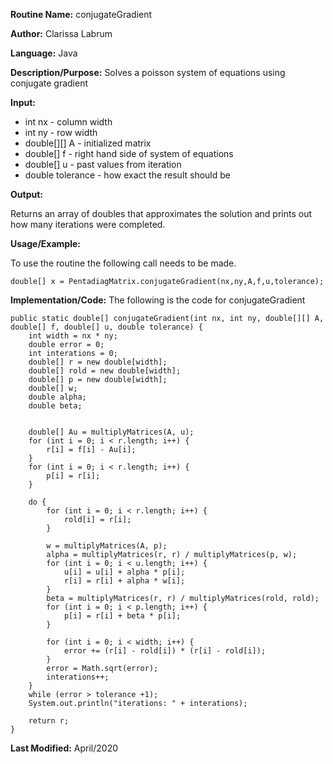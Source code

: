 **Routine Name:** conjugateGradient

**Author:** Clarissa Labrum

**Language:** Java 

**Description/Purpose:** Solves a poisson system of equations using conjugate gradient

**Input:** 

* int nx - column width
* int ny - row width
* double[][] A - initialized matrix
* double[] f - right hand side of system of equations
* double[] u - past values from iteration
* double tolerance - how exact the result should be

**Output:** 

Returns an array of doubles that approximates the solution and prints out how many iterations were completed.


**Usage/Example:**

To use the routine the following call needs to be made.

    double[] x = PentadiagMatrix.conjugateGradient(nx,ny,A,f,u,tolerance);

**Implementation/Code:** The following is the code for conjugateGradient

    public static double[] conjugateGradient(int nx, int ny, double[][] A, double[] f, double[] u, double tolerance) {
        int width = nx * ny;
        double error = 0;
        int interations = 0;
        double[] r = new double[width];
        double[] rold = new double[width];
        double[] p = new double[width];
        double[] w;
        double alpha;
        double beta;


        double[] Au = multiplyMatrices(A, u);
        for (int i = 0; i < r.length; i++) {
            r[i] = f[i] - Au[i];
        }
        for (int i = 0; i < r.length; i++) {
            p[i] = r[i];
        }

        do {
            for (int i = 0; i < r.length; i++) {
                rold[i] = r[i];
            }

            w = multiplyMatrices(A, p);
            alpha = multiplyMatrices(r, r) / multiplyMatrices(p, w);
            for (int i = 0; i < u.length; i++) {
                u[i] = u[i] + alpha * p[i];
                r[i] = r[i] + alpha * w[i];
            }
            beta = multiplyMatrices(r, r) / multiplyMatrices(rold, rold);
            for (int i = 0; i < p.length; i++) {
                p[i] = r[i] + beta * p[i];
            }

            for (int i = 0; i < width; i++) {
                error += (r[i] - rold[i]) * (r[i] - rold[i]);
            }
            error = Math.sqrt(error);
            interations++;
        }
        while (error > tolerance +1);
        System.out.println("iterations: " + interations);

        return r;
    }

**Last Modified:** April/2020

